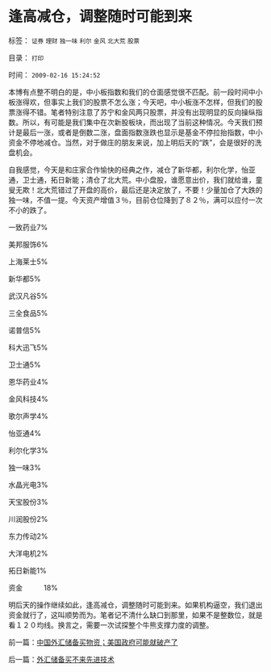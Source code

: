 # 逢高减仓，调整随时可能到来

标签： `证券` `理财` `独一味` `利尔` `金风` `北大荒` `股票` 

目录： `打印`

时间： `2009-02-16 15:24:52`

本博有点整不明白的是，中小板指数和我们的仓面感觉很不匹配。前一段时间中小板涨得欢，但事实上我们的股票不怎么涨；今天吧，中小板涨不怎样，但我们的股票涨得不错。笔者特别注意了苏宁和金风两只股票，并没有出现明显的反向操纵指数。所以，有可能是我们集中在次新股板块，而出现了当前这种情况。今天我们预计是最后一涨，或者是倒数二涨，盘面指数涨跌也显示是基金不停拉抬指数，中小资金不停地减仓。当然，对于做庄的朋友来说，加上明后天的“跌”，会是很好的洗盘机会。

自我感觉，今天是和庄家合作愉快的经典之作，减仓了新华都，利尔化学，怡亚通，卫士通，拓日新能；清仓了北大荒。中小盘股，谁愿意出价，我们就给谁，童叟无欺！北大荒错过了开盘的高价，最后还是决定放了，不要！少量加仓了大跌的独一味，不值一提。今天资产增值３％，目前仓位降到了８２％，满可以应付一次不小的跌了。

一致药业7%

美邦服饰6%

上海莱士5%

新华都5%

武汉凡谷5%

三全食品5%

诺普信5%

科大迅飞5%

卫士通5%

恩华药业4%

金风科技4%

歌尔声学4%

怡亚通4%

利尔化学3%

独一味3%

水晶光电3%

天宝股份3%

川润股份2%

东力传动2%

大洋电机2%

拓日新能1%

资金　　　18%

明后天的操作继续如此，逢高减仓，调整随时可能到来。如果机构逼空，我们退出资金就行了，这叫顺势而为。笔者记不清什么缺口到那里，如果不是整数位，就是看１２０均线。换言之，需要一次试探整个牛熊支撑力度的调整。



前一篇：[中国外汇储备买物资；美国政府可能就破产了](../../../2009/2/16/中国外汇储备买物资；美国政府可能就破产了.md)

后一篇：[外汇储备买不来先进技术](../../../2009/2/17/外汇储备买不来先进技术.md)